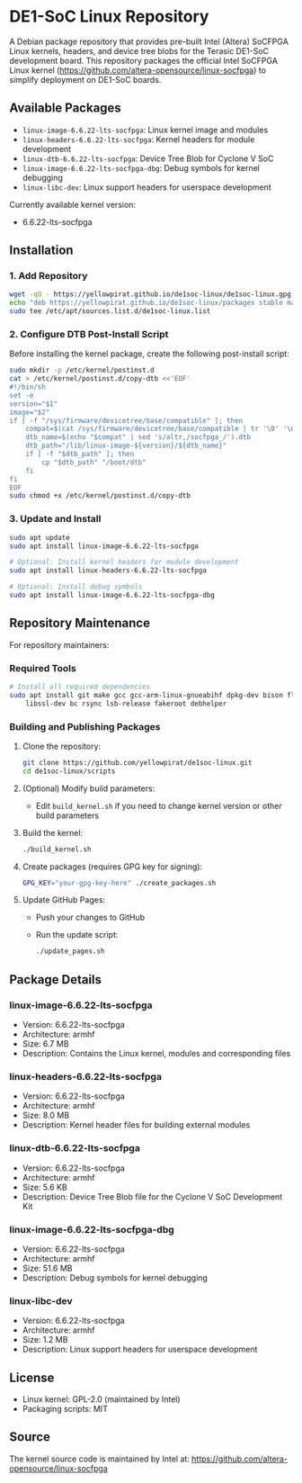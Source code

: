 # DE1-SoC Linux Repository

A Debian package repository that provides pre-built Intel (Altera) SoCFPGA Linux kernels, headers, and device tree blobs for the Terasic DE1-SoC development board. This repository packages the official Intel SoCFPGA Linux kernel (https://github.com/altera-opensource/linux-socfpga) to simplify deployment on DE1-SoC boards.

## Available Packages

- `linux-image-6.6.22-lts-socfpga`: Linux kernel image and modules
- `linux-headers-6.6.22-lts-socfpga`: Kernel headers for module development
- `linux-dtb-6.6.22-lts-socfpga`: Device Tree Blob for Cyclone V SoC
- `linux-image-6.6.22-lts-socfpga-dbg`: Debug symbols for kernel debugging
- `linux-libc-dev`: Linux support headers for userspace development

Currently available kernel version:

- 6.6.22-lts-socfpga

## Installation

### 1. Add Repository

```bash
wget -qO - https://yellowpirat.github.io/de1soc-linux/de1soc-linux.gpg | sudo apt-key add -
echo "deb https://yellowpirat.github.io/de1soc-linux/packages stable main" | \
sudo tee /etc/apt/sources.list.d/de1soc-linux.list
```

### 2. Configure DTB Post-Install Script

Before installing the kernel package, create the following post-install script:

```bash
sudo mkdir -p /etc/kernel/postinst.d
cat > /etc/kernel/postinst.d/copy-dtb <<'EOF'
#!/bin/sh
set -e
version="$1"
image="$2"
if [ -f "/sys/firmware/devicetree/base/compatible" ]; then
    compat=$(cat /sys/firmware/devicetree/base/compatible | tr '\0' '\n' | head -1)
    dtb_name=$(echo "$compat" | sed 's/altr,/socfpga_/').dtb
    dtb_path="/lib/linux-image-${version}/${dtb_name}"
    if [ -f "$dtb_path" ]; then
        cp "$dtb_path" "/boot/dtb"
    fi
fi
EOF
sudo chmod +x /etc/kernel/postinst.d/copy-dtb
```

### 3. Update and Install

```bash
sudo apt update
sudo apt install linux-image-6.6.22-lts-socfpga

# Optional: Install kernel headers for module development
sudo apt install linux-headers-6.6.22-lts-socfpga

# Optional: Install debug symbols
sudo apt install linux-image-6.6.22-lts-socfpga-dbg
```

## Repository Maintenance

For repository maintainers:

### Required Tools

```bash
# Install all required dependencies
sudo apt install git make gcc gcc-arm-linux-gnueabihf dpkg-dev bison flex \
    libssl-dev bc rsync lsb-release fakeroot debhelper
```

### Building and Publishing Packages

1. Clone the repository:

    ```bash
    git clone https://github.com/yellowpirat/de1soc-linux.git
    cd de1soc-linux/scripts
    ```

2. (Optional) Modify build parameters:

    - Edit `build_kernel.sh` if you need to change kernel version or other build parameters

3. Build the kernel:

    ```bash
    ./build_kernel.sh
    ```

4. Create packages (requires GPG key for signing):

    ```bash
    GPG_KEY="your-gpg-key-here" ./create_packages.sh
    ```

5. Update GitHub Pages:

    - Push your changes to GitHub
    - Run the update script:

        ```bash
        ./update_pages.sh
        ```

## Package Details

### linux-image-6.6.22-lts-socfpga

- Version: 6.6.22-lts-socfpga
- Architecture: armhf
- Size: 6.7 MB
- Description: Contains the Linux kernel, modules and corresponding files

### linux-headers-6.6.22-lts-socfpga

- Version: 6.6.22-lts-socfpga
- Architecture: armhf
- Size: 8.0 MB
- Description: Kernel header files for building external modules

### linux-dtb-6.6.22-lts-socfpga

- Version: 6.6.22-lts-socfpga
- Architecture: armhf
- Size: 5.6 KB
- Description: Device Tree Blob file for the Cyclone V SoC Development Kit

### linux-image-6.6.22-lts-socfpga-dbg

- Version: 6.6.22-lts-socfpga
- Architecture: armhf
- Size: 51.6 MB
- Description: Debug symbols for kernel debugging

### linux-libc-dev

- Version: 6.6.22-lts-socfpga
- Architecture: armhf
- Size: 1.2 MB
- Description: Linux support headers for userspace development

## License

- Linux kernel: GPL-2.0 (maintained by Intel)
- Packaging scripts: MIT

## Source

The kernel source code is maintained by Intel at:
https://github.com/altera-opensource/linux-socfpga